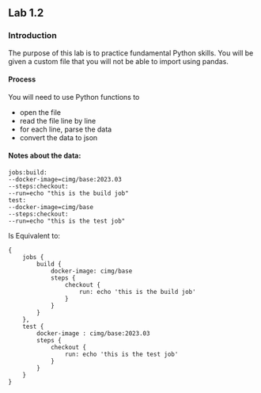 ## Lab 1.2

### Introduction
The purpose of this lab is to practice fundamental Python skills. You will be given a custom file that you will not be able to import using pandas. 

#### Process
You will need to use Python functions to     
- open the file
- read the file line by line 
- for each line, parse the data    
- convert the data to json

#### Notes about the data: 

```
jobs:build:
--docker-image=cimg/base:2023.03
--steps:checkout:
--run=echo "this is the build job"
test:
--docker-image=cimg/base
--steps:checkout:
--run=echo "this is the test job" 
```
Is Equivalent to: 
```
{
    jobs {
        build {
            docker-image: cimg/base
            steps {
                checkout {
                    run: echo 'this is the build job'
                }
            }
        }
    },
    test {
        docker-image : cimg/base:2023.03
        steps {
            checkout {
                run: echo 'this is the test job'
            }
        }
    }
} 
```
